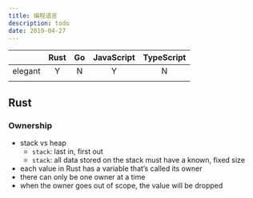 ```yaml
---
title: 编程语言
description: todo
date: 2019-04-27
---
```


|            | Rust | Go | JavaScript | TypeScript |
|:----------:|:----:|:--:|:----------:|:----------:|
|  elegant   |   Y  |  N |     Y      |      N     |
|            |      |    |            |            |

## Rust

### Ownership

* stack vs heap
  - `stack`: last in, first out
  - `stack`: all data stored on the stack must have a known, fixed size
* each value in Rust has a variable that’s called its owner
* there can only be one owner at a time
* when the owner goes out of scope, the value will be dropped
